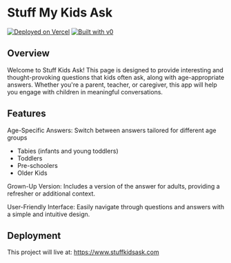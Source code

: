 # Stuff My Kids Ask

[![Deployed on Vercel](https://img.shields.io/badge/Deployed%20on-Vercel-black?style=for-the-badge&logo=vercel)](https://vercel.com/philips-projects-a03a9896/v0-single-page-application)
[![Built with v0](https://img.shields.io/badge/Built%20with-v0.dev-black?style=for-the-badge)](https://v0.dev/chat/projects/hvsoNbXS16f)

## Overview

Welcome to Stuff Kids Ask! This page is designed to provide interesting and thought-provoking questions that kids often ask, along with age-appropriate answers. Whether you're a parent, teacher, or caregiver, this app will help you engage with children in meaningful conversations.

## Features
Age-Specific Answers: Switch between answers tailored for different age groups
- Tabies (infants and young toddlers)
- Toddlers
- Pre-schoolers
- Older Kids

Grown-Up Version: Includes a version of the answer for adults, providing a refresher or additional context.

User-Friendly Interface: Easily navigate through questions and answers with a simple and intuitive design.

## Deployment

This project will live at: https://www.stuffkidsask.com